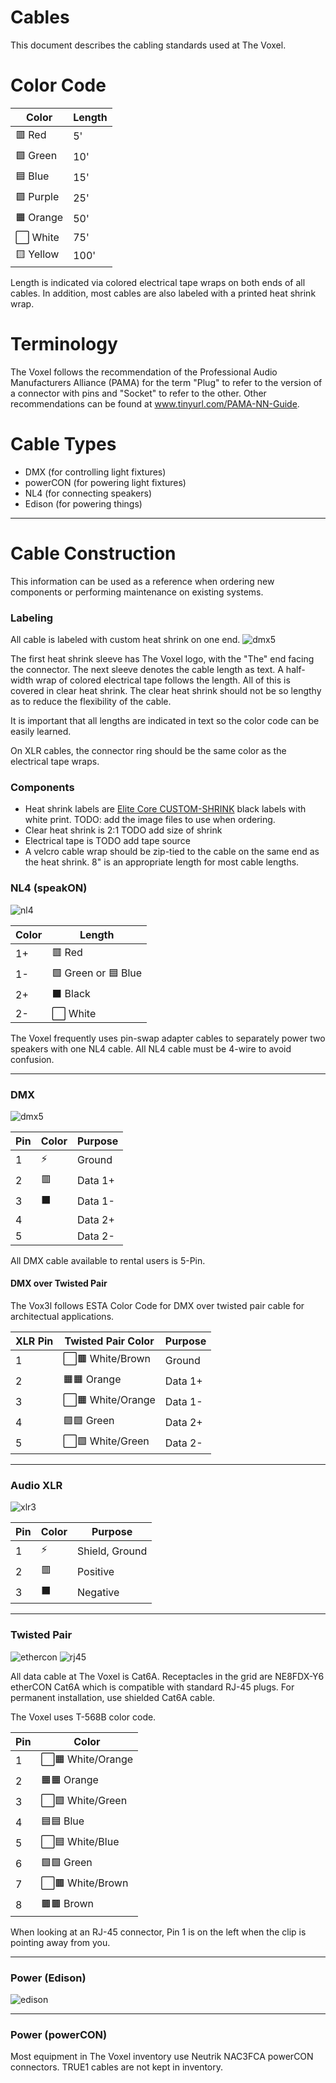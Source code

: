 # Cables

This document describes the cabling standards used at The Voxel.

# Color Code

| Color     | Length |
| --------- | ------ |
| 🟥 Red    | 5'     |
| 🟩 Green  | 10'    |
| 🟦 Blue   | 15'    |
| 🟪 Purple | 25'    |
| 🟧 Orange | 50'    |
| ⬜️ White | 75'    |
| 🟨 Yellow | 100'   |

Length is indicated via colored electrical tape wraps on both ends of all cables. In addition, most cables are also labeled with a printed heat shrink wrap.

# Terminology

The Voxel follows the recommendation of the Professional Audio Manufacturers Alliance (PAMA) for the term "Plug" to refer to the version of a connector with pins and "Socket" to refer to the other. Other recommendations can be found at www.tinyurl.com/PAMA-NN-Guide.

# Cable Types

- DMX (for controlling light fixtures)
- powerCON (for powering light fixtures)
- NL4 (for connecting speakers)
- Edison (for powering things)

---

# Cable Construction

This information can be used as a reference when ordering new components or performing maintenance on existing systems.

### Labeling

All cable is labeled with custom heat shrink on one end.
![dmx5](https://user-images.githubusercontent.com/919746/136625031-0d90e06b-fc23-4f8e-857d-02db98374cc0.png)

The first heat shrink sleeve has The Voxel logo, with the "The" end facing the connector. The next sleeve denotes the cable length as text.
A half-width wrap of colored electrical tape follows the length. All of this is covered in clear heat shrink. The clear heat shrink should not be so lengthy as to reduce the flexibility of the cable.

It is important that all lengths are indicated in text so the color code can be easily learned.

On XLR cables, the connector ring should be the same color as the electrical tape wraps.

### Components

- Heat shrink labels are [Elite Core CUSTOM-SHRINK](https://elitecoreaudio.com/elite-core-custom-shrink-100pk/) black labels with white print. TODO: add the image files to use when ordering.
- Clear heat shrink is 2:1 TODO add size of shrink
- Electrical tape is TODO add tape source
- A velcro cable wrap should be zip-tied to the cable on the same end as the heat shrink. 8" is an appropriate length for most cable lengths.

### NL4 (speakON)

![nl4](https://user-images.githubusercontent.com/919746/136625539-7c2d4f07-155b-47ae-8639-7f5d4f550d71.png)

| Color | Length    |
| ----- | --------- |
| 1+    | 🟥 Red    |
| 1-    | 🟩 Green or 🟦 Blue  |
| 2+    | ⬛️ Black |
| 2-    | ⬜️ White |

The Voxel frequently uses pin-swap adapter cables to separately power two speakers with one NL4 cable. All NL4 cable must be 4-wire to avoid confusion.

---

### DMX

![dmx5](https://user-images.githubusercontent.com/919746/136625054-b094ad97-aee1-446b-9760-47c753a82b12.png)

| Pin | Color | Purpose |
| --- | ----- | ------- |
| 1   | ⚡️   | Ground  |
| 2   | 🟥    | Data 1+ |
| 3   | ⬛️   | Data 1- |
| 4   |       | Data 2+ |
| 5   |       | Data 2- |

All DMX cable available to rental users is 5-Pin.

#### DMX over Twisted Pair

The Vox3l follows ESTA Color Code for DMX over twisted pair cable for architectual applications.

| XLR Pin | Twisted Pair Color | Purpose |
| ------- | ------------------ | ------- |
| 1       | ⬜️🟫 White/Brown  | Ground  |
| 2       | 🟧🟧 Orange        | Data 1+ |
| 3       | ⬜️🟧 White/Orange | Data 1- |
| 4       | 🟩🟩 Green         | Data 2+ |
| 5       | ⬜️🟩 White/Green  | Data 2- |

---

### Audio XLR

![xlr3](https://user-images.githubusercontent.com/919746/136625839-38b9d1de-e026-47c1-b4f2-2470a7464883.png)

| Pin | Color | Purpose        |
| --- | ----- | -------------- |
| 1   | ⚡️   | Shield, Ground |
| 2   | 🟥    | Positive       |
| 3   | ⬛️   | Negative       |

---

### Twisted Pair

![ethercon](https://user-images.githubusercontent.com/919746/136625514-8479e0d8-d9fd-47b7-ac05-59a40ec73fbf.png)
![rj45](https://user-images.githubusercontent.com/919746/136625828-8556614f-b322-406c-9c8b-74c22be45e1d.png)

All data cable at The Voxel is Cat6A. Receptacles in the grid are NE8FDX-Y6 etherCON Cat6A which is compatible with standard RJ-45 plugs. For permanent installation, use shielded Cat6A cable.

The Voxel uses T-568B color code.

| Pin | Color              |
| --- | ------------------ |
| 1   | ⬜️🟧 White/Orange |
| 2   | 🟧🟧 Orange        |
| 3   | ⬜🟩 White/Green   |
| 4   | 🟦🟦 Blue          |
| 5   | ⬜🟦 White/Blue    |
| 6   | 🟩🟩 Green         |
| 7   | ⬜️🟫 White/Brown  |
| 8   | 🟫🟫 Brown         |

When looking at an RJ-45 connector, Pin 1 is on the left when the clip is pointing away from you.

---

### Power (Edison)

![edison](https://user-images.githubusercontent.com/919746/136626390-94404f2b-6e0d-4225-95f2-4c963f816a96.png)

---

### Power (powerCON)

Most equipment in The Voxel inventory use Neutrik NAC3FCA powerCON connectors. TRUE1 cables are not kept in inventory.
